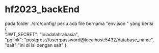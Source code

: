 # hf2023_backEnd
pada folder ./src/config/ perlu ada file bernama "env.json " yang berisi    
{  
    "JWT_SECRET": "iniadalahrahasia",  
    "pglink": "postgres://user:password@localhost:5432/database_name",   
    "salt":"ini di isi dengan salt"
}

